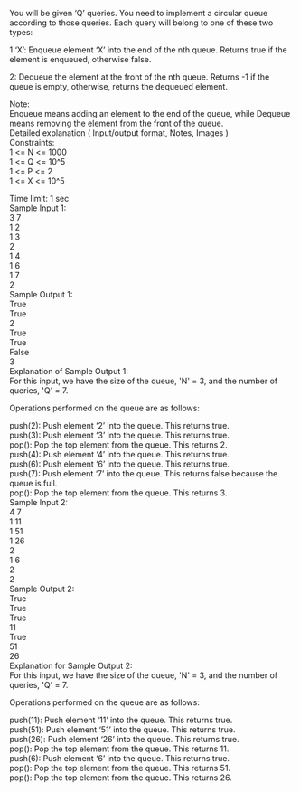 You will be given ‘Q’ queries. You need to implement a circular queue according to those queries. Each query will belong to one of these two types:</br>

1 ‘X’: Enqueue element ‘X’ into the end of the nth queue. Returns true if the element is enqueued, otherwise false.</br>

2: Dequeue the element at the front of the nth queue. Returns -1 if the queue is empty, otherwise, returns the dequeued element.</br>

Note:</br>
Enqueue means adding an element to the end of the queue, while Dequeue means removing the element from the front of the queue.</br>
Detailed explanation ( Input/output format, Notes, Images )</br>
Constraints:</br>
1 <= N <= 1000</br>
1 <= Q <= 10^5 </br>
1 <= P <= 2</br>
1 <= X <= 10^5</br>

Time limit: 1 sec</br>
Sample Input 1:</br>
3 7</br>
1 2 </br>
1 3 </br>
2 </br>
1 4 </br>
1 6 </br>
1 7 </br>
2</br>
Sample Output 1:</br>
True </br>
True</br>
2</br>
True</br>
True</br>
False</br>
3</br>
Explanation of Sample Output 1:</br>
For this input, we have the size of the queue, 'N' = 3, and the number of queries, 'Q' = 7.</br>

Operations performed on the queue are as follows:</br>

push(2): Push element ‘2’ into the queue. This returns true.</br>
push(3): Push element ‘3’ into the queue. This returns true.</br>
pop(): Pop the top element from the queue. This returns 2.</br>
push(4): Push element ‘4’ into the queue. This returns true.</br>
push(6): Push element ‘6’ into the queue. This returns true.</br>
push(7): Push element ‘7’ into the queue. This returns false because the queue is full.</br>
pop(): Pop the top element from the queue. This returns 3.</br>
Sample Input 2:</br>
4 7</br>
1 11 </br>
1 51 </br>
1 26 </br>
2 </br>
1 6</br>
2</br>
2 </br>
Sample Output 2:</br>
True</br>
True</br>
True</br>
11</br>
True</br>
51</br>
26</br>
Explanation for Sample Output 2:</br>
For this input, we have the size of the queue, 'N' = 3, and the number of queries, 'Q' = 7.</br>

Operations performed on the queue are as follows:</br>

push(11): Push element ‘11’ into the queue. This returns true.</br>
push(51): Push element ‘51’ into the queue. This returns true.</br>
push(26): Push element ‘26’ into the queue. This returns true.</br>
pop(): Pop the top element from the queue. This returns 11.</br>
push(6): Push element ‘6’ into the queue. This returns true.</br>
pop(): Pop the top element from the queue. This returns 51.</br>
pop(): Pop the top element from the queue. This returns 26.</br>
